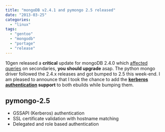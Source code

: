 ```yaml
---
title: "mongoDB v2.4.1 and pymongo 2.5 released"
date: "2013-03-25"
categories: 
  - "linux"
tags: 
  - "gentoo"
  - "mongodb"
  - "portage"
  - "release"
---
```


10gen released a **critical** update for mongoDB 2.4.0 which [affected queries](https://jira.mongodb.org/browse/SERVER-9087) on secondaries, **you should upgrade** asap. The python mongo driver followed the 2.4.x releases and got bumped to 2.5 this week-end. I am pleased to announce that I took the chance to add the **[kerberos authentication](http://docs.mongodb.org/manual/tutorial/control-access-to-mongodb-with-kerberos-authentication/) support** to both ebuilds while bumping them.

## pymongo-2.5

- GSSAPI (Kerberos) authentication
- SSL certificate validation with hostname matching
- Delegated and role based authentication
